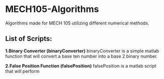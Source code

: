 # MECH105-Algorithms
Algorithms made for MECH 105 utilizing different numerical methods.

## List of Scripts:

**1.Binary Converter (binaryConverter)**
binaryConverter is a simple matlab function that will convert a base ten number into a base 2 binary number. 


**2.False Position Function (falsePosition)**
falsePosition is a matlab script that will perform 
